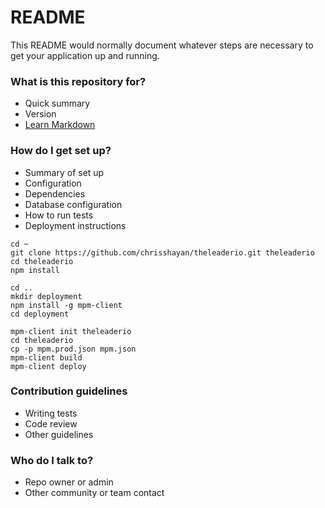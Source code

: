 # README #

This README would normally document whatever steps are necessary to get your application up and running.

### What is this repository for? ###

* Quick summary
* Version
* [Learn Markdown](https://bitbucket.org/tutorials/markdowndemo)

### How do I get set up? ###

* Summary of set up
* Configuration
* Dependencies
* Database configuration
* How to run tests
* Deployment instructions
```
cd ~
git clone https://github.com/chrisshayan/theleaderio.git theleaderio
cd theleaderio
npm install

cd ..
mkdir deployment
npm install -g mpm-client
cd deployment

mpm-client init theleaderio
cd theleaderio
cp -p mpm.prod.json mpm.json
mpm-client build
mpm-client deploy
```

### Contribution guidelines ###

* Writing tests
* Code review
* Other guidelines

### Who do I talk to? ###

* Repo owner or admin
* Other community or team contact
